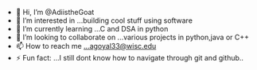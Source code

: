 - 👋 Hi, I’m @AdiistheGoat
- 👀 I’m interested in ...building cool stuff using software
- 🌱 I’m currently learning ...C and DSA in python
- 💞️ I’m looking to collaborate on ...various projects in python,java or C++
- 📫 How to reach me ...agoyal33@wisc.edu
- ⚡ Fun fact: ...I still dont know how to navigate through git and github..

<!---
AdiistheGoat/AdiistheGoat is a ✨ special ✨ repository because its `README.md` (this file) appears on your GitHub profile.
You can click the Preview link to take a look at your changes.
--->
